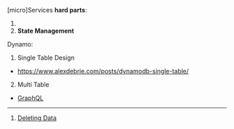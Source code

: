 [micro]Services **hard parts**:

1. 
2. **State Management**

Dynamo:
1. Single Table Design
* https://www.alexdebrie.com/posts/dynamodb-single-table/
2. Multi Table
* [GraphQL](https://www.alexdebrie.com/posts/dynamodb-single-table/#graphql--single-table-design)

----

1. [Deleting Data](https://blog.twitter.com/engineering/en_us/topics/infrastructure/2020/deleting-data-distributed-throughout-your-microservices-architecture.html)

